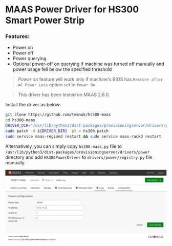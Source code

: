 # MAAS Power Driver for HS300 Smart Power Strip

### Features:
* Power on
* Power off
* Power querying
* Optional power-off on querying if machine was turned off manually
  and power usage fell below the specified threshold

> _Power on_ feature will work only if machine's BIOS has `Restore after AC Power Loss` option set to `Power On`

> This driver has been tested on MAAS 2.6.0.

Install the driver as below:
```sh
git clone https://github.com/temnok/hs300-maas
cd hs300-maas
DRIVER_DIR="/usr/lib/python3/dist-packages/provisioningserver/drivers/power"
sudo patch -d ${DRIVER_DIR} -p5 < hs300.patch
sudo service maas-regiond restart && sudo service maas-rackd restart
```

Alternatively, you can simply copy `hs300-maas.py` file to `/usr/lib/python3/dist-packages/provisioningserver/drivers/power`
directory and add `HS300PowerDriver` to `drivers/power/registry.py` file manually.

![Screenshot](README.png)
